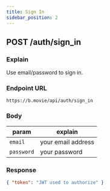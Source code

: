 ```yaml
---
title: Sign In
sidebar_position: 2
---
```


## POST /auth/sign_in

### Explain

Use email/password to sign in.

### Endpoint URL

```
https://b.movie/api/auth/sign_in
```

### Body

| param      | explain            |
| ---------- | ------------------ |
| `email`    | your email address |
| `password` | your password      |

### Response

```json
{ "token": "JWT used to authorize" }
```
